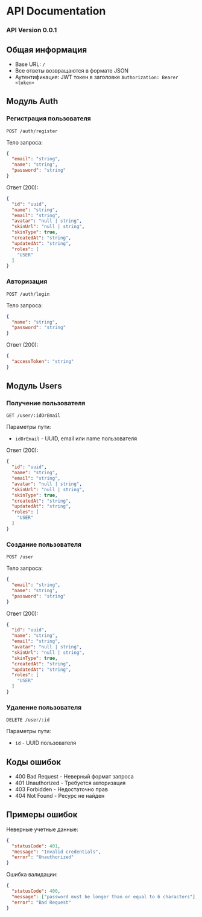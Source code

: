 # API Documentation
### API Version 0.0.1

## Общая информация

- Base URL: `/`
- Все ответы возвращаются в формате JSON
- Аутентификация: JWT токен в заголовке `Authorization: Bearer <token>`

## Модуль Auth

### Регистрация пользователя

```http
POST /auth/register
```

Тело запроса:
```json
{
  "email": "string",
  "name": "string",
  "password": "string"
}
```

Ответ (200):
```json
{
  "id": "uuid",
  "name": "string",
  "email": "string",
  "avatar": "null | string",
  "skinUrl": "null | string",
  "skinType": true,
  "createdAt": "string",
  "updatedAt": "string",
  "roles": [
    "USER"
  ]
}
```

### Авторизация

```http
POST /auth/login
```

Тело запроса:
```json
{
  "name": "string",
  "password": "string"
}
```

Ответ (200):
```json
{
  "accessToken": "string"
}
```


## Модуль Users

### Получение пользователя

```http
GET /user/:idOrEmail
```

Параметры пути:
- `idOrEmail` - UUID, email или name пользователя

Ответ (200):
```json
{
  "id": "uuid",
  "name": "string",
  "email": "string",
  "avatar": "null | string",
  "skinUrl": "null | string",
  "skinType": true,
  "createdAt": "string",
  "updatedAt": "string",
  "roles": [
    "USER"
  ]
}
```

### Создание пользователя

```http
POST /user
```

Тело запроса:
```json
{
  "email": "string",
  "name": "string",
  "password": "string"
}
```

Ответ (200):
```json
{
  "id": "uuid",
  "name": "string",
  "email": "string",
  "avatar": "null | string",
  "skinUrl": "null | string",
  "skinType": true,
  "createdAt": "string",
  "updatedAt": "string",
  "roles": [
    "USER"
  ]
}
```

### Удаление пользователя

```http
DELETE /user/:id
```

Параметры пути:
- `id` - UUID пользователя

## Коды ошибок

- 400 Bad Request - Неверный формат запроса
- 401 Unauthorized - Требуется авторизация
- 403 Forbidden - Недостаточно прав
- 404 Not Found - Ресурс не найден

## Примеры ошибок

Неверные учетные данные:
```json
{
  "statusCode": 401,
  "message": "Invalid credentials",
  "error": "Unauthorized"
}
```

Ошибка валидации:
```json
{
  "statusCode": 400,
  "message": ["password must be longer than or equal to 6 characters"],
  "error": "Bad Request"
}
```
